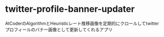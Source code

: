 # twitter-profile-banner-updater
AtCoderのAlgorithmとHeuristicレート推移画像を定期的にクロールしてtwitterプロフィールのバナー画像として更新してくれるアプリ
